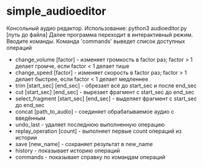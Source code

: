# simple_audioeditor
Консольный аудио редактор.
Использование: python3 audioeditor.py [путь до файла]
Далее программа переходит в интерактивный режим.  
Вводите команды. Команда 'commands' выведет список доступных операций  
- change_volume [factor] - изменяет громкость в factor раз; factor > 1 делает громче, если factor < 1 делает тише
- change_speed [factor] - изменяет скорость в factor раз; factor > 1 делает быстрее, если factor < 1 делает медленнее
- trim [start_sec] [end_sec] - обрезает всё до start_sec и после end_sec
- cut [start_sec] [end_sec] - вырезает фрагмент с start_sec до end_sec
- select_fragment [start_sec] [end_sec] - выделяет фрагмент с start_sec до end_sec
- concat [path_to_audio] - соединяет обрабатываемое аудио с введённым
- undo_last - удаляет последнюю выполненную операцию
- replay_operation [count] - выполняет первые count операций из истории
- save [new_name] - сохраняет результат в new_name
- history - показывает историю операций
- commands - показывает справку по командам операций